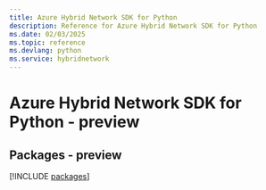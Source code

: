```yaml
---
title: Azure Hybrid Network SDK for Python
description: Reference for Azure Hybrid Network SDK for Python
ms.date: 02/03/2025
ms.topic: reference
ms.devlang: python
ms.service: hybridnetwork
---
```

# Azure Hybrid Network SDK for Python - preview
## Packages - preview
[!INCLUDE [packages](hybrid-network-index.md)]